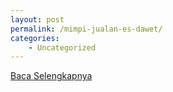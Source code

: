 ```yaml
---
layout: post
permalink: /mimpi-jualan-es-dawet/
categories:
    - Uncategorized
---
```


[Baca Selengkapnya](/03)